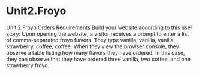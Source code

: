 # Unit2.Froyo
Unit 2 Froyo Orders
Requirements
Build your website according to this user story:
Upon opening the website, a visitor receives a prompt to enter a list of comma-separated froyo flavors.
They type vanilla, vanilla, vanilla, strawberry, coffee, coffee.
When they view the browser console, they observe a table listing how many flavors they have ordered.
In this case, they can observe that they have ordered three vanilla, two coffee, and one strawberry froyo.

